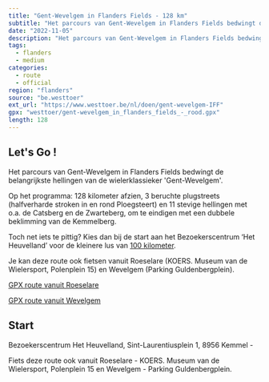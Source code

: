 ```yaml
---
title: "Gent-Wevelgem in Flanders Fields - 128 km"
subtitle: "Het parcours van Gent-Wevelgem in Flanders Fields bedwingt de belangrijkste hellingen van de wielerklassieker 'Gent-Wevelgem'"
date: "2022-11-05"
description: "Het parcours van Gent-Wevelgem in Flanders Fields bedwingt de belangrijkste hellingen van de wielerklassieker 'Gent-Wevelgem'" 
tags:
  - flanders
  - medium
categories: 
  - route
  - official
region: "flanders"
source: "be.westtoer"
ext_url: "https://www.westtoer.be/nl/doen/gent-wevelgem-IFF"
gpx: "westtoer/gent-wevelgem_in_flanders_fields_-_rood.gpx"
length: 128
---
```


## Let's Go !

Het parcours van Gent-Wevelgem in Flanders Fields bedwingt de belangrijkste hellingen van de wielerklassieker 'Gent-Wevelgem'.

Op het programma: 128 kilometer afzien, 3 beruchte plugstreets (halfverharde stroken in en rond Ploegsteert) en 11 stevige hellingen met o.a. de Catsberg en de Zwarteberg, om te eindigen met een dubbele beklimming van de Kemmelberg.

Toch net iets te pittig? Kies dan bij de start aan het Bezoekerscentrum ‘Het Heuvelland’ voor de kleinere lus van [100 kilometer](https://www.westtoer.be/nl/doen/gent-wevelgem-flanders-fields-100-km).

Je kan deze route ook fietsen vanuit Roeselare (KOERS. Museum van de Wielersport, Polenplein 15) en Wevelgem (Parking Guldenbergplein).

[GPX route vanuit Roeselare](https://beeldbank.west-vlaanderen.be/transfer/34546a6004d887d56a3e4c6922956fb05fd6130d7b69248178f54b3dfd793781)

[GPX route vanuit Wevelgem](https://beeldbank.west-vlaanderen.be/transfer/65b9cfc43cb08bccc5cf0efcefcd88fada4b90f010fda004dd8429309f88c392)

## Start 

Bezoekerscentrum Het Heuvelland, Sint-Laurentiusplein 1, 8956 Kemmel - 



Fiets deze route ook vanuit Roeselare - KOERS. Museum van de Wielersport, Polenplein 15 en Wevelgem - Parking Guldenbergplein. 


